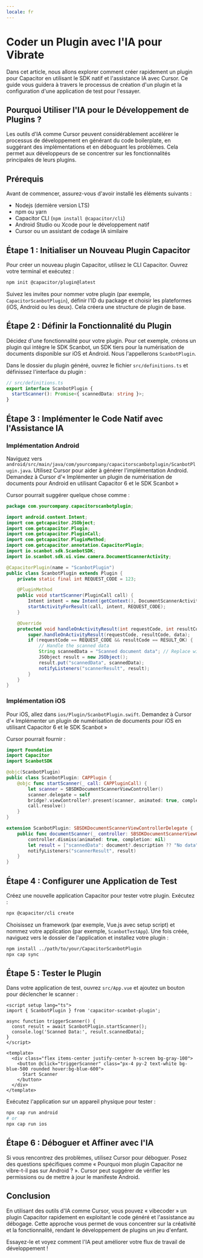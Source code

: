 ```yaml
---
locale: fr
---
```


Coder un Plugin avec l'IA pour Vibrate
===

Dans cet article, nous allons explorer comment créer rapidement un plugin pour Capacitor en utilisant le SDK natif et l'assistance IA avec Cursor. Ce guide vous guidera à travers le processus de création d'un plugin et la configuration d'une application de test pour l'essayer.

## Pourquoi Utiliser l'IA pour le Développement de Plugins ?

Les outils d'IA comme Cursor peuvent considérablement accélérer le processus de développement en générant du code boilerplate, en suggérant des implémentations et en déboguant les problèmes. Cela permet aux développeurs de se concentrer sur les fonctionnalités principales de leurs plugins.

## Prérequis

Avant de commencer, assurez-vous d'avoir installé les éléments suivants :
- Nodejs (dernière version LTS)
- npm ou yarn
- Capacitor CLI (`npm install @capacitor/cli`)
- Android Studio ou Xcode pour le développement natif
- Cursor ou un assistant de codage IA similaire

## Étape 1 : Initialiser un Nouveau Plugin Capacitor

Pour créer un nouveau plugin Capacitor, utilisez le CLI Capacitor. Ouvrez votre terminal et exécutez :

```bash
npm init @capacitor/plugin@latest
```

Suivez les invites pour nommer votre plugin (par exemple, `CapacitorScanbotPlugin`), définir l'ID du package et choisir les plateformes (iOS, Android ou les deux). Cela créera une structure de plugin de base.

## Étape 2 : Définir la Fonctionnalité du Plugin

Décidez d'une fonctionnalité pour votre plugin. Pour cet exemple, créons un plugin qui intègre le SDK Scanbot, un SDK tiers pour la numérisation de documents disponible sur iOS et Android. Nous l'appellerons `ScanbotPlugin`.

Dans le dossier du plugin généré, ouvrez le fichier `src/definitions.ts` et définissez l'interface du plugin :

```typescript
// src/definitions.ts
export interface ScanbotPlugin {
  startScanner(): Promise<{ scannedData: string }>;
}
```

## Étape 3 : Implémenter le Code Natif avec l'Assistance IA

### Implémentation Android

Naviguez vers `android/src/main/java/com/yourcompany/capacitorscanbotplugin/ScanbotPlugin.java`. Utilisez Cursor pour aider à générer l'implémentation Android. Demandez à Cursor d'« Implémenter un plugin de numérisation de documents pour Android en utilisant Capacitor 6 et le SDK Scanbot »

Cursor pourrait suggérer quelque chose comme :

```java
package com.yourcompany.capacitorscanbotplugin;

import android.content.Intent;
import com.getcapacitor.JSObject;
import com.getcapacitor.Plugin;
import com.getcapacitor.PluginCall;
import com.getcapacitor.PluginMethod;
import com.getcapacitor.annotation.CapacitorPlugin;
import io.scanbot.sdk.ScanbotSDK;
import io.scanbot.sdk.ui.view.camera.DocumentScannerActivity;

@CapacitorPlugin(name = "ScanbotPlugin")
public class ScanbotPlugin extends Plugin {
    private static final int REQUEST_CODE = 123;

    @PluginMethod
    public void startScanner(PluginCall call) {
        Intent intent = new Intent(getContext(), DocumentScannerActivity.class);
        startActivityForResult(call, intent, REQUEST_CODE);
    }

    @Override
    protected void handleOnActivityResult(int requestCode, int resultCode, Intent data) {
        super.handleOnActivityResult(requestCode, resultCode, data);
        if (requestCode == REQUEST_CODE && resultCode == RESULT_OK) {
            // Handle the scanned data
            String scannedData = "Scanned document data"; // Replace with actual data extraction
            JSObject result = new JSObject();
            result.put("scannedData", scannedData);
            notifyListeners("scannerResult", result);
        }
    }
}
```

### Implémentation iOS

Pour iOS, allez dans `ios/Plugin/ScanbotPlugin.swift`. Demandez à Cursor d'« Implémenter un plugin de numérisation de documents pour iOS en utilisant Capacitor 6 et le SDK Scanbot »

Cursor pourrait fournir :

```swift
import Foundation
import Capacitor
import ScanbotSDK

@objc(ScanbotPlugin)
public class ScanbotPlugin: CAPPlugin {
    @objc func startScanner(_ call: CAPPluginCall) {
        let scanner = SBSDKDocumentScannerViewController()
        scanner.delegate = self
        bridge?.viewController?.present(scanner, animated: true, completion: nil)
        call.resolve()
    }
}

extension ScanbotPlugin: SBSDKDocumentScannerViewControllerDelegate {
    public func documentScanner(_ controller: SBSDKDocumentScannerViewController, didFinishWith document: SBSDKScannedDocument?) {
        controller.dismiss(animated: true, completion: nil)
        let result = ["scannedData": document?.description ?? "No data"]
        notifyListeners("scannerResult", result)
    }
}
```

## Étape 4 : Configurer une Application de Test

Créez une nouvelle application Capacitor pour tester votre plugin. Exécutez :

```bash
npx @capacitor/cli create
```

Choisissez un framework (par exemple, Vue.js avec setup script) et nommez votre application (par exemple, `ScanbotTestApp`). Une fois créée, naviguez vers le dossier de l'application et installez votre plugin :

```bash
npm install ../path/to/your/CapacitorScanbotPlugin
npx cap sync
```

## Étape 5 : Tester le Plugin

Dans votre application de test, ouvrez `src/App.vue` et ajoutez un bouton pour déclencher le scanner :

```vue
<script setup lang="ts">
import { ScanbotPlugin } from 'capacitor-scanbot-plugin';

async function triggerScanner() {
  const result = await ScanbotPlugin.startScanner();
  console.log('Scanned Data:', result.scannedData);
}
</script>

<template>
  <div class="flex items-center justify-center h-screen bg-gray-100">
    <button @click="triggerScanner" class="px-4 py-2 text-white bg-blue-500 rounded hover:bg-blue-600">
      Start Scanner
    </button>
  </div>
</template>
```

Exécutez l'application sur un appareil physique pour tester :

```bash
npx cap run android
# or
npx cap run ios
```

## Étape 6 : Déboguer et Affiner avec l'IA

Si vous rencontrez des problèmes, utilisez Cursor pour déboguer. Posez des questions spécifiques comme « Pourquoi mon plugin Capacitor ne vibre-t-il pas sur Android ? ». Cursor peut suggérer de vérifier les permissions ou de mettre à jour le manifeste Android.

## Conclusion

En utilisant des outils d'IA comme Cursor, vous pouvez « vibecoder » un plugin Capacitor rapidement en exploitant le code généré et l'assistance au débogage. Cette approche vous permet de vous concentrer sur la créativité et la fonctionnalité, rendant le développement de plugins un jeu d'enfant.

Essayez-le et voyez comment l'IA peut améliorer votre flux de travail de développement !